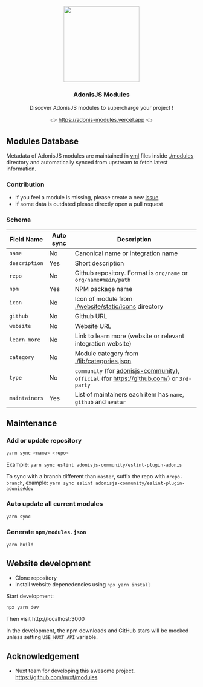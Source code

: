 <div align="center">
  <img src="https://i.imgur.com/2wGdEJN.png" width="200" fill="red"/>
  <br/>
  <h3>AdonisJS Modules</h3>
  <p>Discover AdonisJS modules to supercharge your project !</p>
  <p>👉 <a href="https://adonis-modules.vercel.app/">https://adonis-modules.vercel.app</a> 👈</p>
</div>



## Modules Database

Metadata of AdonisJS modules are maintained in [yml](https://en.wikipedia.org/wiki/YAML) files inside [./modules](./modules) directory and automatically synced from upstream to fetch latest information.

### Contribution

- If you feel a module is missing, please create a new [issue]()
- If some data is outdated please directly open a pull request

### Schema

Field Name      | Auto sync | Description
----------------|-----------|--------------
`name`          | No        | Canonical name or integration name
`description`   | Yes       | Short description
`repo`          | No        | Github repository. Format is `org/name` or `org/name#main/path`
`npm`           | Yes       | NPM package name
`icon`          | No        | Icon of module from [./website/static/icons](./website/static/icons) directory
`github`        | No        | Github URL
`website`       | No        | Website URL
`learn_more`    | No        | Link to learn more (website or relevant integration website)
`category`      | No        | Module category from [./lib/categories.json](./lib/categories.json)
`type`          | No        | `community` (for [adonisjs-community](https://github.com/adonisjs-community/)), `official` (for https://github.com/) or `3rd-party`
`maintainers`   | Yes       | List of maintainers each item has `name`, `github` and `avatar`


## Maintenance

### Add or update repository

```bash
yarn sync <name> <repo>
```

Example: `yarn sync eslint adonisjs-community/eslint-plugin-adonis`

To sync with a branch different than `master`, suffix the repo with `#repo-branch`, example: `yarn sync eslint adonisjs-community/eslint-plugin-adonis#dev`

### Auto update all current modules

```bash
yarn sync
```

### Generate `npm/modules.json`

```bash
yarn build
```

## Website development

- Clone repository
- Install website depenedencies using `npx yarn install`

Start development:

```bash
npx yarn dev
```

Then visit http://localhost:3000

In the development, the npm downloads and GitHub stars will be mocked unless setting `USE_NUXT_API` variable.

## Acknowledgement

- Nuxt team for developing this awesome project. https://github.com/nuxt/modules

